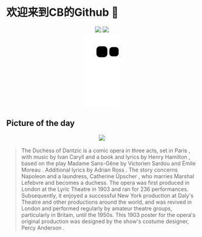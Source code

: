
# 欢迎来到CB的Github 👋

<div align="center">
  <img height="137px" src="https://github-readme-stats.vercel.app/api?username=SuperCB&show_icons=true&theme=radical" />
  <img height="137px" src="https://github-readme-stats.vercel.app/api/top-langs/?username=SuperCB&hide_title=true&hide_border=true&layout=compact&langs_count=6&text_color=000&icon_color=fff" />
</div>


<div align="center">
    <img src="./contribution-snake/github-contribution-grid-snake.svg" />
</div>



## Picture of the day
<div align="center">
  <img width=400px src="https://upload.wikimedia.org/wikipedia/commons/thumb/e/ef/Percy_Anderson_-_Poster_for_The_Duchess_of_Dantzic.jpg/480px-Percy_Anderson_-_Poster_for_The_Duchess_of_Dantzic.jpg" />
</div>

>The Duchess of Dantzic  is a  comic opera  in three acts, set in  Paris , with music by  Ivan Caryll  and a book and lyrics by  Henry Hamilton , based on the play  Madame Sans-Gêne  by  Victorien Sardou  and  Émile Moreau .  Additional lyrics by  Adrian Ross .  The story concerns  Napoleon  and a laundress,  Catherine Üpscher , who marries  Marshal Lefebvre  and becomes a duchess. The opera was first produced in London at the  Lyric Theatre  in 1903 and ran for 236 performances.  Subsequently, it enjoyed a successful New York production at  Daly's Theatre  and other productions around the world, and was revived in London and performed regularly by amateur theatre groups, particularly in Britain, until the 1950s. This 1903 poster for the opera's original production was designed by the show's costume designer,  Percy Anderson .


